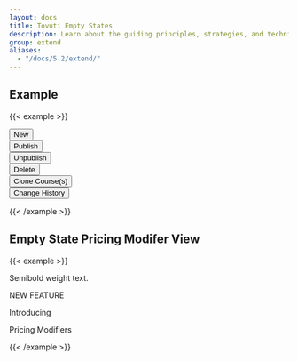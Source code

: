 ```yaml
---
layout: docs
title: Tovuti Empty States
description: Learn about the guiding principles, strategies, and techniques used to build and maintain Bootstrap so you can more easily customize and extend it yourself.
group: extend
aliases:
  - "/docs/5.2/extend/"
---
```



## Example

{{< example >}}
<div class="tov-content-actionbar" style="background-color: var(--bs-gray-400)">
  <div class="btn-toolbar p-3 gap-2" role="toolbar" aria-label="Toolbar" id="toolbar">
    <div class="btn-wrapper flex gx-2" id="toolbar-new">
      <button
        class="btn button-new btn-success btn-sm d-inline-flex align-items-center gap-2"
        type="button"
      >
        <i class="fa-solid fa-circle-plus" aria-hidden="true"></i>New
      </button>
    </div>
    <div class="btn-wrapper" id="toolbar-publish">
      <button
        class="btn button-publish btn-brand-white btn-sm d-inline-flex align-items-center gap-2"
        type="button"
      >
        <i class="fa-solid fa-circle-check text-success" aria-hidden="true"></i>Publish
      </button>
    </div>
    <div class="btn-wrapper" id="toolbar-unpublish">
      <button
        class="btn btn-unpublish btn-brand-white btn-sm d-inline-flex align-items-center gap-2"
        type="button"
      >
        <i class="fa-solid fa-circle-xmark text-warning" aria-hidden="true"></i>Unpublish
      </button>
    </div>
    <div class="btn-wrapper" id="toolbar-delete">
      <button
        class="btn btn-delete btn-brand-white btn-sm d-inline-flex align-items-center gap-2"
        type="button"
      >
        <i class="fa-solid fa-trash text-danger" aria-hidden="true"></i>Delete
      </button>
    </div>
    <div class="btn-wrapper" id="toolbar-clone">
      <button
        class="btn btn-clone btn-brand-white btn-sm d-inline-flex align-items-center gap-2"
        type="button"
      >
        <i class="fa-solid fa-clone" aria-hidden="true"></i>Clone Course(s)
      </button>
    </div>
    <div class="btn-wrapper ms-auto" id="toolbar-history">
      <button
        class="btn btn-clone btn-brand-white btn-sm d-inline-flex align-items-center gap-2"
        type="button"
      >
        <i class="fa-solid fa-rectangle-history-circle-user" aria-hidden="true"></i>Change History
      </button>
    </div>
  </div>
</div>

{{< /example >}}

## Empty State Pricing Modifer View

<!-- ALL-CONTRIBUTORS-LIST:START - Do not remove or modify this section -->
<!-- prettier-ignore-start -->
<!-- markdownlint-disable -->
{{< example >}}
<div id="example2">
    <div id="tovgrid">
        <div class="d-flex justify-content-center border-bottom gap-2">
        <div class="p-4 flex-fill">
          <div class="p-4 d-flex flex-column justify-content-center align-content-center text-center border shadow-sm rounded">
            <i class="fa-thin fa-folder-magnifying-glass fa-9x mx-auto"></i>
            <p class="fw-semibold mx-auto">Semibold weight text.</p>
          </div>
        </div>
        <div class="flex-fill bg-light border-start p-4">
          <span class="badge rounded-pill text-bg-primary">NEW FEATURE</span>
          <p class="h3 text-muted mt-4">Introducing</p>
          <p class="h1">Pricing Modifiers</p>
        </div>
    </div>
</div>
</div>
{{< /example >}}

<script>
  $("#tovgrid").kendoGrid({
      dataSource: gridDataSource,
      sortable: true,
      reorderable: true,
      groupable: true,
      resizable: true,
      filterable: true,
      columnMenu: true,
      pageable: true
    });
</script>

<!-- markdownlint-restore -->
<!-- prettier-ignore-end -->
